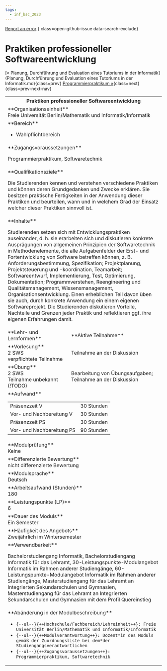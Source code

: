 ```yaml
---
tags:
  - inf_bsc_2023
---
```

[Report an error](https://github.com/SGSSGene/FUB-SUP/issues/new?title=Error%20in%20%22Praktiken%20professioneller%20Softwareentwicklung%22&body=There%20seems%20to%20be%20an%20error%20in%20module%20%22Praktiken%20professioneller%20Softwareentwicklung%22%2E%0A%0A%3CDescribe%20here%20a%20slightly%20more%20detailed%20description%20of%20what%20is%20wrong%3E&labels=bug)
{ class=open-github-issue data-search-exclude}

# Praktiken professioneller Softwareentwicklung

[« Planung, Durchführung und Evaluation eines Tutoriums in der Informatik](Planung, Durchführung und Evaluation eines Tutoriums in der Informatik.md){class=prev}
[Programmierpraktikum »](Programmierpraktikum.md){class=next}
{class=prev-next-nav}

<table markdown id="moduledesc">
<tr markdown class="moduledesc_head"><th colspan="2">Praktiken professioneller Softwareentwicklung </th></tr>
<tr markdown><td colspan="2">**Organisationseinheit**   <br>Freie Universität Berlin/Mathematik und Informatik/Informatik</td></tr>

<tr markdown><td colspan="2">**Bereich**<br>


- Wahlpflichtbereich

</td></tr>

<tr markdown><td colspan="2">**Zugangsvoraussetzungen** <br>

Programmierpraktikum, Softwaretechnik


</td></tr>
<tr markdown><td colspan="2">**Qualifikationsziele**    <br>

Die Studierenden kennen und verstehen verschiedene Praktiken und können
deren Grundgedanken und Zwecke erklären. Sie besitzen praktische
Fertigkeiten in der Anwendung dieser Praktiken und beurteilen, wann und in
welchem Grad der Einsatz welcher dieser Praktiken sinnvoll ist.


</td></tr>
<tr markdown><td colspan="2">**Inhalte**                <br>

Studierenden setzen sich mit Entwicklungspraktiken auseinander, d. h. sie
erarbeiten sich und diskutieren konkrete Ausprägungen von allgemeinen
Prinzipien der Softwaretechnik in Methodenelemente, die alle Aufgabenfelder
der Erst- und Fortentwicklung von Software betreffen können, z. B.
Anforderungsbestimmung, Spezifikation; Projektplanung, Projektsteuerung und
-koordination, Teamarbeit; Softwareentwurf, Implementierung, Test,
Optimierung, Dokumentation; Programmverstehen, Reengineering und
Qualitätsmanagement, Wissensmanagement, Organisationsentwicklung. Einen
erheblichen Teil davon üben sie auch, durch konkrete Anwendung ein einem
eigenen Softwareprojekt. Die Studierenden diskutieren Vorteile, Nachteile
und Grenzen jeder Praktik und reflektieren ggf. ihre eigenen Erfahrungen
damit.


</td></tr>

<tr markdown><td>**Lehr- und Lernformen**</td><td>**Aktive Teilnahme**</td></tr>
<tr markdown><td> **Vorlesung** <br>2 SWS <br> verpflichtete Teilnahme</td><td>

Teilnahme an der Diskussion
</td></tr>
<tr markdown><td> **Übung** <br>2 SWS <br> Teilnahme unbekannt (!TODO)</td><td>

Bearbeitung von Übungsaufgaben; Teilnahme an der Diskussion
</td></tr>
<tr markdown><td colspan="2">**Aufwand**                <br>
<table class="aufwand_table">
<tr><td>Präsenzzeit V</td><td>30 Stunden</td></tr>
<tr><td>Vor- und Nachbereitung V</td><td>30 Stunden</td></tr>
<tr><td>Präsenzzeit PS</td><td>30 Stunden</td></tr>
<tr><td>Vor- und Nachbereitung PS</td><td>90 Stunden</td></tr>
</table>

</td></tr>
<tr markdown><td colspan="2">**Modulprüfung**             <br>Keine


</td></tr>
<tr markdown><td colspan="2">**Differenzierte Bewertung** <br>nicht differenzierte Bewertung

</td></tr>
<tr markdown><td colspan="2">**Modulsprache**             <br>Deutsch</td></tr>
<tr markdown><td colspan="2">**Arbeitsaufwand (Stunden)** <br>180</td></tr>
<tr markdown><td colspan="2">**Leistungspunkte (LP)**     <br>6</td></tr>
<tr markdown><td colspan="2">**Dauer des Moduls**         <br>Ein Semester</td></tr>
<tr markdown><td colspan="2">**Häufigkeit des Angebots**  <br>Zweijährlich im Wintersemester</td></tr>
<tr markdown><td colspan="2">**Verwendbarkeit**           <br>

Bachelorstudiengang Informatik, Bachelorstudiengang Informatik für das
Lehramt, 30-Leistungspunkte-Modulangebot Informatik im Rahmen anderer
Studiengänge, 60-Leistungspunkte-Modulangebot Informatik im Rahmen anderer
Studiengänge, Masterstudiengang für das Lehramt an Integrierten
Sekundarschulen und Gymnasien, Masterstudiengang für das Lehramt an
Integrierten Sekundarschulen und Gymnasien mit dem Profil Quereinstieg


</td></tr>
<tr markdown><td colspan="2">**Abänderung in der Modulbeschreibung**<br>


- `{--ul--}{++Hochschule/Fachbereich/Lehreinheit++}: Freie Universität Berlin/Mathematik und Informatik/Informatik`
- `{--ul--}{++Modulverantwortung++}: Dozent*in des Moduls gemäß der Zuordnungsliste bei dem*der Studiengangsverantwortlichen`
- `{--ul--}{++Zugangsvoraussetzungen++}: Programmierpraktikum, Softwaretechnik`

</td></tr>

</table>
